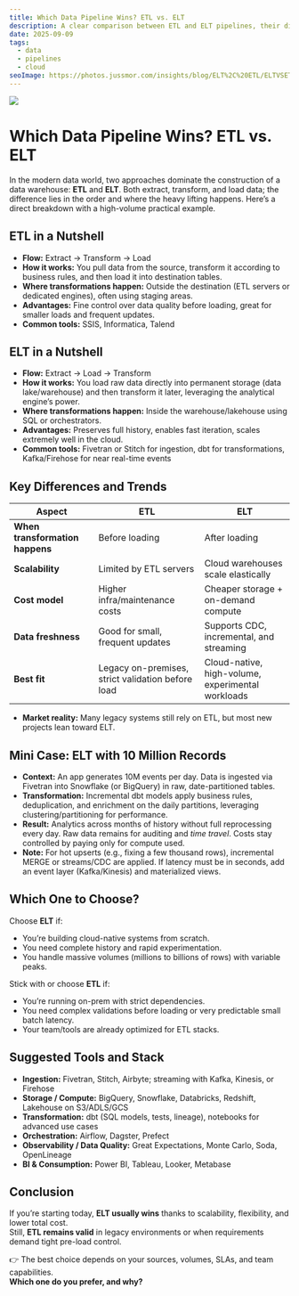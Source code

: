 ```yaml
---
title: Which Data Pipeline Wins? ETL vs. ELT
description: A clear comparison between ETL and ELT pipelines, their differences, advantages, and when to use each in modern data architectures.
date: 2025-09-09
tags:
  - data
  - pipelines
  - cloud
seoImage: https://photos.jussmor.com/insights/blog/ELT%2C%20ETL/ELTVSETL.png
---
```


![](https://photos.jussmor.com/insights/blog/ELT%2C%20ETL/ELTVSETL.png)
# Which Data Pipeline Wins? ETL vs. ELT

In the modern data world, two approaches dominate the construction of a data warehouse: **ETL** and **ELT**. Both extract, transform, and load data; the difference lies in the order and where the heavy lifting happens. Here’s a direct breakdown with a high-volume practical example.

## ETL in a Nutshell

- **Flow:** Extract → Transform → Load
- **How it works:** You pull data from the source, transform it according to business rules, and then load it into destination tables.
- **Where transformations happen:** Outside the destination (ETL servers or dedicated engines), often using staging areas.
- **Advantages:** Fine control over data quality before loading, great for smaller loads and frequent updates.
- **Common tools:** SSIS, Informatica, Talend

## ELT in a Nutshell

- **Flow:** Extract → Load → Transform
- **How it works:** You load raw data directly into permanent storage (data lake/warehouse) and then transform it later, leveraging the analytical engine’s power.
- **Where transformations happen:** Inside the warehouse/lakehouse using SQL or orchestrators.
- **Advantages:** Preserves full history, enables fast iteration, scales extremely well in the cloud.
- **Common tools:** Fivetran or Stitch for ingestion, dbt for transformations, Kafka/Firehose for near real-time events

## Key Differences and Trends

|Aspect|ETL|ELT|
|---|---|---|
|**When transformation happens**|Before loading|After loading|
|**Scalability**|Limited by ETL servers|Cloud warehouses scale elastically|
|**Cost model**|Higher infra/maintenance costs|Cheaper storage + on-demand compute|
|**Data freshness**|Good for small, frequent updates|Supports CDC, incremental, and streaming|
|**Best fit**|Legacy on-premises, strict validation before load|Cloud-native, high-volume, experimental workloads|

- **Market reality:** Many legacy systems still rely on ETL, but most new projects lean toward ELT.

## Mini Case: ELT with 10 Million Records

- **Context:** An app generates 10M events per day. Data is ingested via Fivetran into Snowflake (or BigQuery) in raw, date-partitioned tables.
- **Transformation:** Incremental dbt models apply business rules, deduplication, and enrichment on the daily partitions, leveraging clustering/partitioning for performance.
- **Result:** Analytics across months of history without full reprocessing every day. Raw data remains for auditing and _time travel_. Costs stay controlled by paying only for compute used.
- **Note:** For hot upserts (e.g., fixing a few thousand rows), incremental MERGE or streams/CDC are applied. If latency must be in seconds, add an event layer (Kafka/Kinesis) and materialized views.

## Which One to Choose?

Choose **ELT** if:

- You’re building cloud-native systems from scratch.
- You need complete history and rapid experimentation.
- You handle massive volumes (millions to billions of rows) with variable peaks.

Stick with or choose **ETL** if:

- You’re running on-prem with strict dependencies.
- You need complex validations before loading or very predictable small batch latency.
- Your team/tools are already optimized for ETL stacks.
## Suggested Tools and Stack

- **Ingestion:** Fivetran, Stitch, Airbyte; streaming with Kafka, Kinesis, or Firehose
- **Storage / Compute:** BigQuery, Snowflake, Databricks, Redshift, Lakehouse on S3/ADLS/GCS
- **Transformation:** dbt (SQL models, tests, lineage), notebooks for advanced use cases
- **Orchestration:** Airflow, Dagster, Prefect
- **Observability / Data Quality:** Great Expectations, Monte Carlo, Soda, OpenLineage
- **BI & Consumption:** Power BI, Tableau, Looker, Metabase
## Conclusion

If you’re starting today, **ELT usually wins** thanks to scalability, flexibility, and lower total cost.  
Still, **ETL remains valid** in legacy environments or when requirements demand tight pre-load control.

👉 The best choice depends on your sources, volumes, SLAs, and team capabilities.  
**Which one do you prefer, and why?**